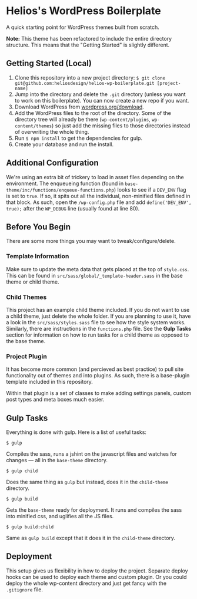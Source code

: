 # Helios's WordPress Boilerplate

A quick starting point for WordPress themes built from scratch.

**Note:** This theme has been refactored to include the entire directory structure. This means that the "Getting Started" is slightly different.

## Getting Started (Local)

1. Clone this repository into a new project directory: `$ git clone git@github.com:heliosdesign/helios-wp-boilerplate.git [project-name]`
2. Jump into the directory and delete the `.git` directory (unless you want to work on this boilerplate). You can now create a new repo if you want.
3. Download WordPress from [wordpress.org/download](https://wordpress.org/download).
4. Add the WordPress files to the root of the directory. Some of the directory tree will already be there (`wp-content/plugins`, `wp-content/themes`) so just add the missing files to those directories instead of overwriting the whole thing.
5. Run `$ npm install` to get the dependencies for gulp.
6. Create your database and run the install.


## Additional Configuration

We're using an extra bit of trickery to load in asset files depending on the environment. The enqueueing function (found in `base-theme/inc/functions/enqueue-functions.php`) looks to see if a `DEV_ENV` flag is set to `true`. If so, it spits out all the individual, non-minified  files defined in that block. As such, open the `/wp-config.php` file and add `define('DEV_ENV', true);` after the `WP_DEBUG` line (usually found at line 80).

## Before You Begin

There are some more things you may want to tweak/configure/delete.

### Template Information

Make sure to update the meta data that gets placed at the top of `style.css`. This can be found in `src/sass/global/_template-header.sass` in the base theme or child theme.

### Child Themes

This project has an example child theme included. If you do not want to use a child theme, just delete the whole folder. If you are planning to use it, have a look in the `src/sass/styles.sass` file to see how the style system works. Similarly, there are instructions in the `functions.php` file. See the **Gulp Tasks** section for information on how to run tasks for a child theme as opposed to the base theme.

### Project Plugin

It has become more common (and percieved as best practice) to pull site functionality out of themes and into plugins. As such, there is a base-plugin template included in this repository.

Within that plugin is a set of classes to make adding settings panels, custom post types and meta boxes much easier.

## Gulp Tasks

Everything is done with gulp. Here is a list of useful tasks:

	$ gulp
	
Compiles the sass, runs a jshint on the javascript files and watches for changes &mdash; all in the `base-theme` directory.

	$ gulp child
	
Does the same thing as `gulp` but instead, does it in the `child-theme` directory.

	$ gulp build
	
Gets the `base-theme` ready for deployment. It runs and compiles the sass into minified css, and uglifies all the JS files.

	$ gulp build:child
	
Same as `gulp build` except that it does it in the `child-theme` directory.

## Deployment

This setup gives us flexibility in how to deploy the project. Separate deploy hooks can be used to deploy each theme and custom plugin. Or you could deploy the whole wp-content directory and just get fancy with the `.gitignore` file.

